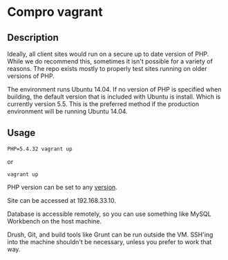 # Compro vagrant

## Description
Ideally, all client sites would run on a secure up to date version of PHP. While we do recommend this, sometimes it isn't possible for a variety of reasons. The repo exists mostly to properly test sites running on older versions of PHP.

The environment runs Ubuntu 14.04. If no version of PHP is specified when building, the default version that is included with Ubuntu is install. Which is currently version 5.5. This is the preferred method if the production environment will be running Ubuntu 14.04.

## Usage
```
PHP=5.4.32 vagrant up
```
or
```
vagrant up
```

PHP version can be set to any [version](http://php.net/releases/).

Site can be accessed at 192.168.33.10.

Database is accessible remotely, so you can use something like MySQL Workbench on the host machine.

Drush, Git, and build tools like Grunt can be run outside the VM. SSH'ing into the machine shouldn't be necessary, unless you prefer to work that way.
